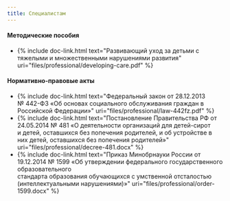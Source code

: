 ```yaml
---
title: Специалистам
---
```


#### Методические пособия
* {% include doc-link.html text="Развивающий уход за детьми с тяжелыми и множественными нарушениями развития" uri="files/professional/developing-care.pdf" %}

#### Нормативно-правовые акты
* {% include doc-link.html text="Федеральный закон от 28.12.2013 № 442-ФЗ «Об основах социального обслуживания граждан в Российской Федерации»" uri="files/professional/law-442fz.pdf" %}
* {% include doc-link.html text="Постановление Правительства РФ от 24.05.2014 № 481 «О деятельности организаций для детей-сирот  
  и детей, оставшихся без попечения родителей, и об устройстве в них детей, оставшихся без попечения родителей»" uri="files/professional/decree-481.docx" %}
* {% include doc-link.html text="Приказ Минобрнауки России от 19.12.2014 № 1599 «Об утверждении федерального государственного образовательного  
  стандарта образования обучающихся с умственной отсталостью (интеллектуальными нарушениями)»" uri="files/professional/order-1599.docx" %}
